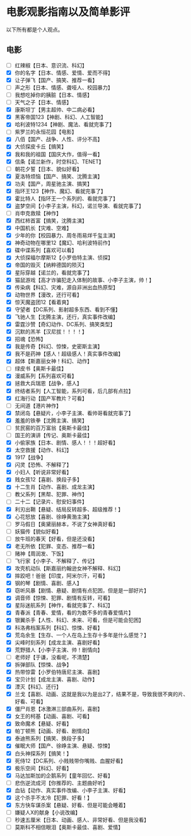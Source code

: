 # 电影观影指南以及简单影评
以下所有都是个人观点。
## 电影
- [ ] 红辣椒【日本、意识流、科幻】
- [x] 你的名字【日本、情感、爱情、爱而不得】
- [x] 让子弹飞【国产、搞笑、推荐一看】
- [ ] 声之形【日本、情感、聋哑人、校园暴力】
- [ ] 我想吃掉你的胰脏【日本、情感】
- [ ] 天气之子【日本、情感】
- [x] 康斯坦丁【男主超帅、中二病必看】
- [x] 黑客帝国123【神剧、科幻、人工智能】
- [x] 哈利波特1234【神剧、魔法、看就完事了】
- [ ] 紫罗兰的永恒花园【电影】
- [x] 八佰【国产、战争、人性、评分不高】
- [x] 大侦探皮卡丘【搞笑】
- [x] 我和我的祖国【国庆大作，值得一看】
- [x] 信条【诺兰新作，时空科幻、TENET】
- [ ] 朝花夕誓【日本、貌似好看】
- [x] 夏洛特烦恼【国产、搞笑、沈腾主演】
- [x] 功夫【国产，周星驰主演、搞笑】
- [x] 指环王123【神作、魔幻、看就完事了】
- [x] 霍比特人【指环王一个系列的、看就完事了】
- [x] 盗梦空间【小李子主演，科幻，诺兰导演、看就完事了】
- [ ] 肖申克救赎【神作】
- [x] 西红柿首富【搞笑，沈腾主演】
- [x] 中国机长【灾难、空难】
- [x] 少年的你【校园暴力、周冬雨易烊千玺主演】
- [x] 神奇动物在哪里12【魔幻、哈利波特前作】
- [x] 碟中谍系列【喜欢可以看】
- [x] 大侦探福尔摩斯12【小罗伯特主演、侦探】
- [x] 帝国的毁灭【纳粹德国的陨灭】
- [x] 星际穿越【诺兰的，看就完事了】
- [x] 猫鼠游戏【高才诈骗犯走入体制的故事、小李子主演，帅！】
- [x] 传染病【科幻、灾难，源自非洲出血热原型】
- [x] 动物世界【漫改，还行可看】
- [x] 惊天魔盗团12【看着爽】
- [x] 守望者【DC系列、影射超多东西、看到不懂】
- [x] 飞驰人生【沈腾主演，还行，真实事件改编】
- [x] 雷霆沙赞【奇幻动作、DC系列、搞笑类型】
- [x] 沉默的羔羊【汉尼拔！！！！】
- [x] 招魂【恐怖】
- [x] 我是传奇【科幻、惊悚，史密斯主演】
- [x] 我不是药神【感人！超级感人！真实事件改编】
- [x] 超体【斯嘉丽女神！科幻、动作】
- [ ] 绿皮书【奥斯卡最佳】
- [x] 漫威系列【系列喜欢可看】
- [x] 拯救大兵瑞恩【战争，感人】
- [x] 终结者系列【人工智能，系列可看，后几部有点拉】
- [x] 红海行动【国产军教片？可看】
- [ ] 无间道【港片神作】
- [x] 禁闭岛【悬疑片，小李子主演、看帅哥看就完事了】
- [x] 羞羞的铁拳【沈腾主演、搞笑】
- [ ] 贫民窑的百万富翁【奥斯卡最佳】
- [ ] 国王的演讲【传记、奥斯卡最佳】
- [x] 小偷家族【日本、剧情、感人！！！超好看】
- [x] 太空救援【动作、科幻】
- [x] 1917【战争】
- [x] 闪灵【恐怖、不解释了】
- [x] 小妇人【听说非常好看】
- [x] 贱女孩12【喜剧、换段子多】
- [x] 十二生肖【动作、喜剧、成龙主演】
- [ ] 教父系列【黑帮、犯罪、神作】
- [ ] 二十二【记录片、慰安妇事件】
- [x] 利刃出鞘【悬疑、结局反转超多、超级推荐！】
- [x] 心花怒放【喜剧、徐峥黄渤主演】
- [ ] 罗马假日【奥黛丽赫本，不说了女神真好看】
- [ ] 妖猫传【貌似好看】
- [ ] 放牛班的春天【好看，但是还没看】
- [x] 老无所依【犯罪、变态、推荐一看】
- [ ] 赌神【周润发、下饭】
- [ ] 飞行家【小李子、不解释了、传记】
- [x] 攻壳机动队【斯嘉丽约翰逊女神不解释、科幻】
- [x] 摔跤吧！爸爸【印度，阿米尔汗，可看】
- [x] 钢的琴【剧情、喜剧、感人】
- [x] 窃听风暴【剧情、悬疑、剧情有点犯困，但是是一部好片】
- [x] 调音师【惊悚、犯罪、剧情有反转，可看】
- [x] 星际迷航系列【神作，看就完事了、科幻】
- [x] 青春派【青春、爱情，看的为数不多的青春爱情片】
- [x] 银翼杀手【人性、科幻、未来、可看，但是可能会犯困】
- [x] 科洛弗档案系列【科幻、惊悚、好看】
- [x] 荒岛余生【生存、一个人在岛上生存十多年是什么感觉？】
- [x] 尖峰时刻系列【成龙主演、喜剧好看】
- [x] 荒野猎人【小李子主演、帅！剧情向】
- [ ] 老师好【于谦，没看呢，不清楚】
- [x] 拆弹部队【惊悚、战争】
- [x] 热带惊雷【小罗伯特唐尼主演、喜剧】
- [x] 宝贝计划【成龙主演、喜剧、动作】
- [x] 湮灭【科幻、还行】
- [x] 兰戈【喜剧、动画、这就是我以为是出2了，结果不是，导致我很不爽的片、好看、可看】 
- [x] 僵尸肖恩【冰激淋三部曲系列，喜剧】
- [x] 女王的柯基【动画、喜剧、可看】
- [x] 致命魔术【悬疑、好看】
- [x] 帕丁顿熊【动画、好看、剧情向】
- [x] 泰迪熊系列【搞笑、换段子多】
- [x] 催眠大师【国产、徐峥主演、悬疑、惊悚】
- [x] 白头神探系列【搞笑！】
- [x] 死侍12【DC系列、小贱贱带你嘴贱、血腥好看】
- [x] 极乐空间【科幻、好看】
- [x] 马达加斯加的企鹅系列【童年回忆、好看】
- [ ] 悲伤逆流成河【你推荐的、主题曲好听】
- [x] 血钻【动作、真实事件改编、小李子主演、好看】
- [x] 这个杀手不太冷【犯罪、好看！】
- [x] 东方快车谋杀案【悬疑、好看、但是可能会睡着】
- [ ] 嫌疑人X的献身【小说改编】
- [ ] 秒速五厘米【日本、动画、感人、非常好看、但是我没看】
- [ ] 莫斯科不相信眼泪【奥斯卡最佳、喜剧、爱情】
